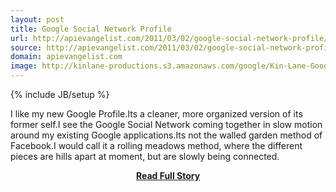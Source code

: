 ```yaml
---
layout: post
title: Google Social Network Profile
url: http://apievangelist.com/2011/03/02/google-social-network-profile/
source: http://apievangelist.com/2011/03/02/google-social-network-profile/
domain: apievangelist.com
image: http://kinlane-productions.s3.amazonaws.com/google/Kin-Lane-Google-Profile.png
---
```

{% include JB/setup %}<p>I like my new Google Profile.Its a cleaner, more organized version of its former self.I see the Google Social Network coming together in slow motion around my existing Google applications.Its not the walled garden method of Facebook.I would call it a rolling meadows method, where the different pieces are hills apart at moment, but are slowly being connected.</p>
<center><p><a href="http://apievangelist.com/2011/03/02/google-social-network-profile/" style='padding:25px; font-sze:18px; font-weight: bold;'>Read Full Story</a></p></center>
